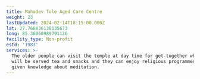 ```yaml
---
title: Mahadev Tole Aged Care Centre
weight: 23
lastUpdated: 2024-02-14T18:15:00.000Z
lat: 27.766836138135673
long: 85.36060989791126
facility_type: Non-profit
estd: '1983'
services: >-
  The older people can visit the temple at day time for get-together where they
  will be served tea and snacks and they can enjoy religious programmes and be
  given knowledge about meditation.
---
```


